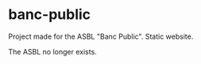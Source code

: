 # banc-public

Project made for the ASBL "Banc Public".
Static website.

The ASBL no longer exists.
